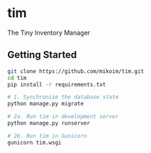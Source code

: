 # tim
The Tiny Inventory Manager

## Getting Started
```bash
git clone https://github.com/mikoim/tim.git
cd tim
pip install -r requirements.txt

# 1. Synchronize the database state
python manage.py migrate

# 2a. Run tim in development server
python manage.py runserver

# 2b. Run tim in Gunicorn
gunicorn tim.wsgi
```
